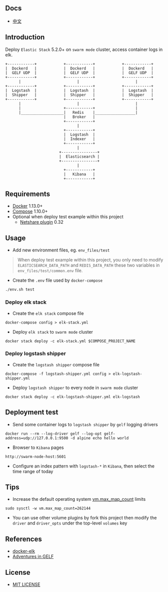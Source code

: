 ## Docs

- [中文](docs/zh/README.md)

## Introduction

Deploy `Elastic Stack` 5.2.0+ on `swarm mode` cluster, access container logs in elk.

```
+------------+            +------------+            +------------+
|  Dockerd   |            |  Dockerd   |            |  Dockerd   |
|  GELF UDP  |            |  GELF UDP  |            |  GELF UDP  |
+------------+            +------------+            +------------+
      |                         |                         |
+------------+            +------------+            +------------+
|  Logstash  |            |  Logstash  |            |  Logstash  |
|  Shipper   |            |  Shipper   |            |  Shipper   |
+------------+            +------------+            +------------+
      |                         |                         |
      |                   +------------+                  |
      |___________________|   Redis    |__________________|
                          |   Broker   |
                          +------------+
                                |
                          +------------+
                          |  Logstash  |
                          |  Indexer   |
                          +------------+
                                |
                        +----------------+
                        |  Elasticsearch |
                        +----------------+
                                |
                          +------------+
                          |   Kibana   |
                          +------------+
```

## Requirements

- [Docker](https://github.com/docker/docker) 1.13.0+
- [Compose](https://github.com/docker/compose) 1.10.0+
- Optional when deploy test example within this project
  - [Netshare plugin](https://github.com/ContainX/docker-volume-netshare) 0.32

## Usage

- Add new environment files, eg. `env_files/test`

> When deploy test example within this project, you only need to modify `ELASTICSEARCH_DATA_PATH` and `REDIS_DATA_PATH` these two variables in `env_files/test/common.env` file.

- Create the `.env` file used by `docker-compose`
```
./env.sh test
```

### Deploy elk stack

- Create the `elk stack` compose file
```
docker-compose config > elk-stack.yml
```

- Deploy `elk stack` to `swarm mode` cluster
```
docker stack deploy -c elk-stack.yml $COMPOSE_PROJECT_NAME
```

### Deploy logstash shipper

- Create the `logstash shipper` compose file
```
docker-compose -f logstash-shipper.yml config > elk-logstash-shipper.yml
```

- Deploy `logstash shipper` to every node in `swarm mode` cluster
```
docker stack deploy -c elk-logstash-shipper.yml elk-logstash
```

## Deployment test

- Send some container logs to `logstash shipper` by `gelf` logging drivers
```
docker run --rm --log-driver gelf --log-opt gelf-address=udp://127.0.0.1:9500 -d alpine echo hello world
```

- Browser to `Kibana` pages
```
http://swarm-node-host:5601
```

- Configure an index pattern with `logstash-*` in `Kibana`, then select the time range of today

## Tips

- Increase the default operating system [vm.max_map_count](https://www.elastic.co/guide/en/elasticsearch/reference/current/vm-max-map-count.html) limits
```
sudo sysctl -w vm.max_map_count=262144
```

- You can use other volume plugins by fork this project then modify the `driver` and `driver_opts` under the top-level `volumes` key

## References

- [docker-elk](https://github.com/deviantony/docker-elk)
- [Adventures in GELF](https://blog.docker.com/2017/02/adventures-in-gelf/)

## License

- [MIT LICENSE](LICENSE)
